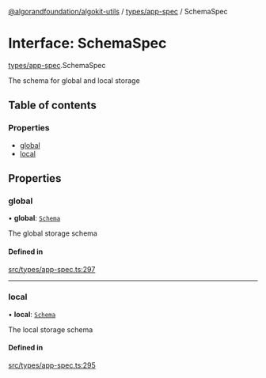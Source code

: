 [@algorandfoundation/algokit-utils](../README.md) / [types/app-spec](../modules/types_app_spec.md) / SchemaSpec

# Interface: SchemaSpec

[types/app-spec](../modules/types_app_spec.md).SchemaSpec

The schema for global and local storage

## Table of contents

### Properties

- [global](types_app_spec.SchemaSpec.md#global)
- [local](types_app_spec.SchemaSpec.md#local)

## Properties

### global

• **global**: [`Schema`](types_app_spec.Schema.md)

The global storage schema

#### Defined in

[src/types/app-spec.ts:297](https://github.com/algorandfoundation/algokit-utils-ts/blob/main/src/types/app-spec.ts#L297)

___

### local

• **local**: [`Schema`](types_app_spec.Schema.md)

The local storage schema

#### Defined in

[src/types/app-spec.ts:295](https://github.com/algorandfoundation/algokit-utils-ts/blob/main/src/types/app-spec.ts#L295)
